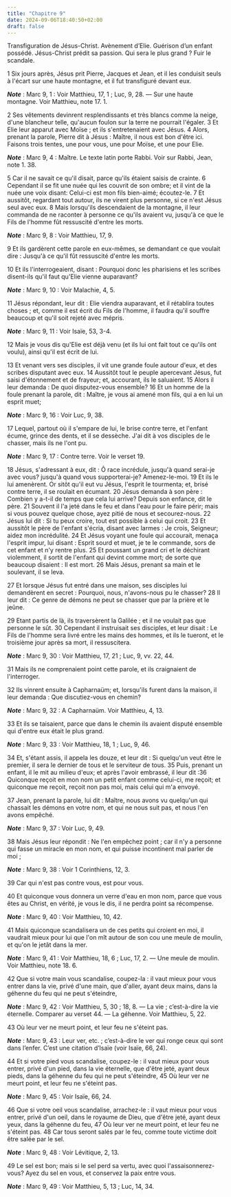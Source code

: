 ```yaml
---
title: "Chapitre 9"
date: 2024-09-06T18:40:50+02:00
draft: false
---
```



Transfiguration de Jésus-Christ.
Avènement d’Elie.
Guérison d’un enfant possédé.
Jésus-Christ prédit sa passion.
Qui sera le plus grand ?
Fuir le scandale.


1 Six jours après, Jésus prit Pierre, Jacques et Jean, et il les conduisit seuls à l'écart sur une haute montagne, et il fut transfiguré devant eux.

***Note*** :  Marc 9, 1 : Voir Matthieu, 17, 1 ; Luc, 9, 28. ― Sur une haute montagne. Voir Matthieu, note 17. 1.

2 Ses vêtements devinrent resplendissants et très blancs comme la neige, d'une blancheur telle, qu'aucun foulon sur la terre ne pourrait l'égaler. 3 Et Elie leur apparut avec Moïse ; et ils s'entretenaient avec Jésus. 4 Alors, prenant la parole, Pierre dit à Jésus : Maître, il nous est bon d'être ici. Faisons trois tentes, une pour vous, une pour Moïse, et une pour Elie.

***Note*** :  Marc 9, 4 : Maître. Le texte latin porte Rabbi. Voir sur Rabbi, Jean, note 1. 38.

5 Car il ne savait ce qu'il disait, parce qu'ils étaient saisis de crainte. 6 Cependant il se fit une nuée qui les couvrit de son ombre; et il vint de la nuée une voix disant: Celui-ci est mon fils bien-aimé; écoutez-le. 7 Et aussitôt, regardant tout autour, ils ne virent plus personne, si ce n'est Jésus seul avec eux. 8 Mais lorsqu'ils descendaient de la montagne, il leur commanda de ne raconter à personne ce qu'ils avaient vu, jusqu'à ce que le Fils de l'homme fût ressuscité d'entre les morts.

***Note*** :  Marc 9, 8 : Voir Matthieu, 17, 9.

9 Et ils gardèrent cette parole en eux-mêmes, se demandant ce que voulait dire : Jusqu'à ce qu'il fût ressuscité d'entre les morts.


10 Et ils l'interrogeaient, disant : Pourquoi donc les pharisiens et les scribes disent-ils qu'il faut qu'Elie vienne auparavant?

***Note*** :  Marc 9, 10 : Voir Malachie, 4, 5.

11 Jésus répondant, leur dit : Elie viendra auparavant, et il rétablira toutes choses ; et, comme il est écrit du Fils de l'homme, il faudra qu'il souffre beaucoup et qu'il soit rejeté avec mépris.

***Note*** :  Marc 9, 11 : Voir Isaïe, 53, 3-4.

12 Mais je vous dis qu'Elie est déjà venu (et ils lui ont fait tout ce qu'ils ont voulu), ainsi qu'il est écrit de lui.


13 Et venant vers ses disciples, il vit une grande foule autour d'eux, et des scribes disputant avec eux. 14 Aussitôt tout le peuple apercevant Jésus, fut saisi d'étonnement et de frayeur; et, accourant, ils le saluaient. 15 Alors il leur demanda : De quoi disputez-vous ensemble? 16 Et un homme de la foule prenant la parole, dit : Maître, je vous ai amené mon fils, qui a en lui un esprit muet;

***Note*** :  Marc 9, 16 : Voir Luc, 9, 38.

17 Lequel, partout où il s'empare de lui, le brise contre terre, et l'enfant écume, grince des dents, et il se dessèche. J'ai dit à vos disciples de le chasser, mais ils ne l'ont pu.

***Note*** :  Marc 9, 17 : Contre terre. Voir le verset 19.

18 Jésus, s'adressant à eux, dit : Ô race incrédule, jusqu'à quand serai-je avec vous? jusqu'à quand vous supporterai-je? Amenez-le-moi. 19 Et ils le lui amenèrent. Or sitôt qu'il eut vu Jésus, l'esprit le tourmenta; et, brisé contre terre, il se roulait en écumant. 20 Jésus demanda à son père : Combien y a-t-il de temps que cela lui arrive? Depuis son enfance, dit le père. 21 Souvent il l'a jeté dans le feu et dans l'eau pour le faire périr; mais si vous pouvez quelque chose, ayez pitié de nous et secourez-nous. 22 Jésus lui dit : Si tu peux croire, tout est possible à celui qui croit. 23 Et aussitôt le père de l'enfant s'écria, disant avec larmes : Je crois, Seigneur; aidez mon incrédulité. 24 Et Jésus voyant une foule qui accourait, menaça l'esprit impur, lui disant : Esprit sourd et muet, je te le commande, sors de cet enfant et n'y rentre plus. 25 Et poussant un grand cri et le déchirant violemment, il sortit de l'enfant qui devint comme mort; de sorte que beaucoup disaient : Il est mort. 26 Mais Jésus, prenant
sa main et le soulevant, il se leva.


27 Et lorsque Jésus fut entré dans une maison, ses disciples lui demandèrent en secret : Pourquoi, nous, n'avons-nous pu le chasser? 28 Il leur dit : Ce genre de démons ne peut se chasser que par la prière et le jeûne.


29 Etant partis de là, ils traversèrent la Galilée ; et il ne voulait pas que personne le sût. 30 Cependant il instruisait ses disciples, et leur disait : Le Fils de l'homme sera livré entre les mains des hommes, et ils le tueront, et le troisième jour après sa mort, il ressuscitera.

***Note*** :  Marc 9, 30 : Voir Matthieu, 17, 21 ; Luc, 9, vv. 22, 44.

31 Mais ils ne comprenaient point cette parole, et ils craignaient de l'interroger.


32 Ils vinrent ensuite à Capharnaüm; et, lorsqu'ils furent dans la maison, il leur demanda : Que discutiez-vous en chemin?

***Note*** :  Marc 9, 32 : A Capharnaüm. Voir Matthieu, 4, 13.


33 Et ils se taisaient, parce que dans le chemin ils avaient disputé ensemble qui d'entre eux était le plus grand.

***Note*** :  Marc 9, 33 : Voir Matthieu, 18, 1 ; Luc, 9, 46.

34 Et, s'étant assis, il appela les douze, et leur dit : Si quelqu'un veut être le premier, il sera le dernier de tous et le serviteur de tous. 35 Puis, prenant un enfant, il le mit au milieu d'eux; et après l'avoir embrassé, il leur dit :36 Quiconque reçoit en mon nom un petit enfant comme celui-ci, me reçoit; et quiconque me reçoit, reçoit non pas moi, mais celui qui m'a envoyé.


37 Jean, prenant la parole, lui dit : Maître, nous avons vu quelqu'un qui chassait les démons en votre nom, et qui ne nous suit pas, et nous l'en avons empêché.

***Note*** :  Marc 9, 37 : Voir Luc, 9, 49.

38 Mais Jésus leur répondit : Ne l'en empêchez point ; car il n'y a personne qui fasse un miracle en mon nom, et qui puisse incontinent mal parler de moi ;

***Note*** :  Marc 9, 38 : Voir 1 Corinthiens, 12, 3.

39 Car qui n'est pas contre vous, est pour vous.


40 Et quiconque vous donnera un verre d'eau en mon nom, parce que vous êtes au Christ, en vérité, je vous le dis, il ne perdra point sa récompense.

***Note*** :  Marc 9, 40 : Voir Matthieu, 10, 42.

41 Mais quiconque scandalisera un de ces petits qui croient en moi, il vaudrait mieux pour lui que l'on mît autour de son cou une meule de moulin, et qu'on le jetât dans la mer.

***Note*** :  Marc 9, 41 : Voir Matthieu, 18, 6 ; Luc, 17, 2. ― Une meule de moulin. Voir Matthieu, note 18. 6.


42 Que si votre main vous scandalise, coupez-la : il vaut mieux pour vous entrer dans la vie, privé d'une main, que d'aller, ayant deux mains, dans la géhenne du feu qui ne peut s'éteindre,

***Note*** :  Marc 9, 42 : Voir Matthieu, 5, 30 ; 18, 8. ― La vie ; c’est-à-dire la vie éternelle. Comparer au verset 44. ― La géhenne. Voir Matthieu, 5, 22.

43 Où leur ver ne meurt point, et leur feu ne s'éteint pas.

***Note*** :  Marc 9, 43 : Leur ver, etc. ; c’est-à-dire le ver qui ronge ceux qui sont dans l’enfer. C’est une citation d’Isaïe (voir Isaïe, 66, 24).

44 Et si votre pied vous scandalise, coupez-le : il vaut mieux pour vous entrer, privé d'un pied, dans la vie éternelle, que d'être jeté, ayant deux pieds, dans la géhenne du feu qui ne peut s'éteindre, 45 Où leur ver ne meurt point, et leur feu ne s'éteint pas.

***Note*** :  Marc 9, 45 : Voir Isaïe, 66, 24.

46 Que si votre oeil vous scandalise, arrachez-le : il vaut mieux pour vous entrer, privé d'un oeil, dans le royaume de Dieu, que d'être jeté, ayant deux yeux, dans la géhenne du feu, 47 Où leur ver ne meurt point, et leur feu ne s'éteint pas. 48 Car tous seront salés par le feu, comme toute victime doit être salée par le sel.

***Note*** :  Marc 9, 48 : Voir Lévitique, 2, 13.

49 Le sel est bon; mais si le sel perd sa vertu, avec quoi l'assaisonnerez-vous? Ayez du sel en vous, et conservez la paix entre vous.

***Note*** :  Marc 9, 49 : Voir Matthieu, 5, 13 ; Luc, 14, 34.

